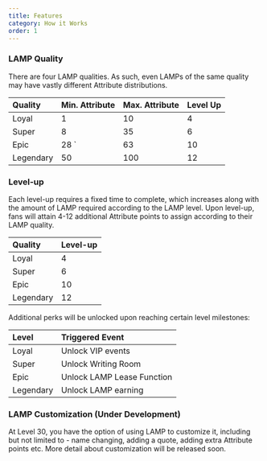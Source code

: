 ```yaml
---
title: Features
category: How it Works
order: 1
---
```


### LAMP Quality
There are four LAMP qualities. As such, even LAMPs of the same quality may have vastly different Attribute distributions.

<div class="code-example" markdown="1">

| Quality      | Min. Attribute   | Max. Attribute   | Level Up      |
|:-------------|:-----------------|:-----------------|:--------------|
| Loyal        | 1                | 10               | 4             |
| Super        | 8                | 35               | 6             |
| Epic         | 28           `   | 63               | 10            |
| Legendary    | 50               | 100              | 12            |

### Level-up

Each level-up requires a fixed time to complete, which increases along with the amount of LAMP required according to the LAMP level. Upon level-up, fans will attain 4-12 additional Attribute points to assign according to their LAMP quality. 

</div>
  
| Quality       | Level-up                     | 
|:--------------|:-----------------------------|
| Loyal         | 4                            |  
| Super         | 6                            |  
| Epic          | 10                           |         
| Legendary     | 12                           | 

Additional perks will be unlocked upon reaching certain level milestones:

</div>
  
| Level         | Triggered Event              | 
|:--------------|:-----------------------------|
| Loyal         | Unlock VIP events            |  
| Super         | Unlock Writing Room          |  
| Epic          | Unlock LAMP Lease Function   |         
| Legendary     | Unlock LAMP earning          | 

### LAMP Customization (Under Development)

At Level 30, you have the option of using LAMP to customize it, including but not limited to - name changing, adding a quote, adding extra Attribute points etc. More detail about customization will be released soon.
